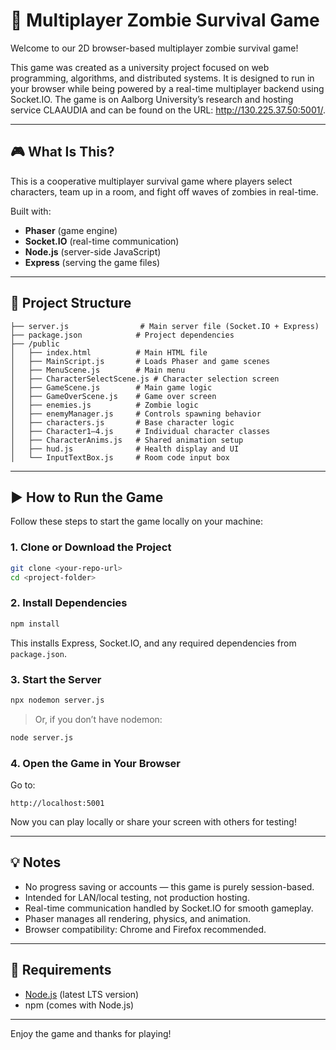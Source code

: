 # 🧠 Multiplayer Zombie Survival Game

Welcome to our 2D browser-based multiplayer zombie survival game!

This game was created as a university project focused on web programming, algorithms, and distributed systems. It is designed to run in your browser while being powered by a real-time multiplayer backend using Socket.IO. The game is on Aalborg University’s research and hosting service CLAAUDIA and can be found on the URL: http://130.225.37.50:5001/.

---

## 🎮 What Is This?

This is a cooperative multiplayer survival game where players select characters, team up in a room, and fight off waves of zombies in real-time.

Built with:
- **Phaser** (game engine)
- **Socket.IO** (real-time communication)
- **Node.js** (server-side JavaScript)
- **Express** (serving the game files)

---

## 📁 Project Structure

```
├── server.js                # Main server file (Socket.IO + Express)
├── package.json            # Project dependencies
├── /public
│   ├── index.html          # Main HTML file
│   ├── MainScript.js       # Loads Phaser and game scenes
│   ├── MenuScene.js        # Main menu
│   ├── CharacterSelectScene.js # Character selection screen
│   ├── GameScene.js        # Main game logic
│   ├── GameOverScene.js    # Game over screen
│   ├── enemies.js          # Zombie logic
│   ├── enemyManager.js     # Controls spawning behavior
│   ├── characters.js       # Base character logic
│   ├── Character1–4.js     # Individual character classes
│   ├── CharacterAnims.js   # Shared animation setup
│   ├── hud.js              # Health display and UI
│   └── InputTextBox.js     # Room code input box
```

---

## ▶️ How to Run the Game

Follow these steps to start the game locally on your machine:

### 1. Clone or Download the Project
```bash
git clone <your-repo-url>
cd <project-folder>
```

### 2. Install Dependencies
```bash
npm install
```

This installs Express, Socket.IO, and any required dependencies from `package.json`.

### 3. Start the Server
```bash
npx nodemon server.js
```
> Or, if you don’t have nodemon:
```bash
node server.js
```

### 4. Open the Game in Your Browser
Go to:
```
http://localhost:5001
```

Now you can play locally or share your screen with others for testing!

---

## 💡 Notes

- No progress saving or accounts — this game is purely session-based.
- Intended for LAN/local testing, not production hosting.
- Real-time communication handled by Socket.IO for smooth gameplay.
- Phaser manages all rendering, physics, and animation.
- Browser compatibility: Chrome and Firefox recommended.

---

## 🧰 Requirements

- [Node.js](https://nodejs.org) (latest LTS version)
- npm (comes with Node.js)

---

Enjoy the game and thanks for playing!
